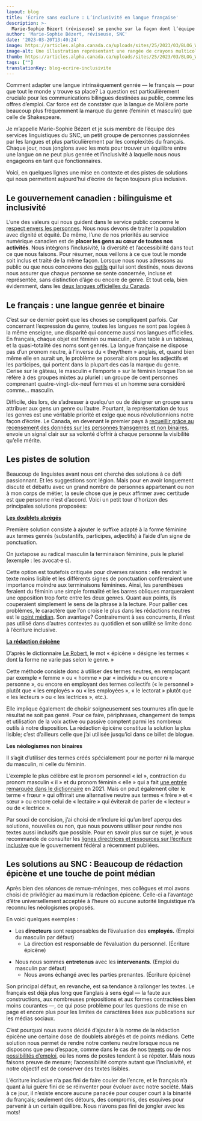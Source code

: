 ```yaml
---
layout: blog
title: 'Écrire sans exclure : L’inclusivité en langue française'
description: >-
  Marie-Sophie Bézert (réviseuse) se penche sur la façon dont l’équipe des services linguistiques du SNC utilise le langage inclusif en anglais et en français.
author: 'Marie-Sophie Bézert, réviseuse, SNC'
date: '2023-03-20T13:40:24'
image: https://articles.alpha.canada.ca/uploads/sites/25/2023/03/BLOG_Writing_002.jpg
image-alt: Une illustration représentant une rangée de crayons multicolores, pour représenter l’écriture inclusive
thumb: https://articles.alpha.canada.ca/uploads/sites/25/2023/03/BLOG_Writing_002.jpg
tags: [""]
translationKey: blog-ecrire-inclusivite
---
```


<p>Comment adapter une langue intrinsèquement genrée — le français — pour que tout le monde y trouve sa place? La question est particulièrement cruciale pour les communications bilingues destinées au public, comme les offres d’emploi. Car force est de constater que la langue de Molière porte beaucoup plus fréquemment la marque du genre (feminin et masculin) que celle de Shakespeare.</p>



<p>Je m’appelle Marie-Sophie Bézert et je suis membre de l’équipe des services linguistiques du SNC, un petit groupe de personnes passionnées par les langues et plus particulièrement par les complexités du français. Chaque jour, nous jonglons avec les mots pour trouver un équilibre entre une langue on ne peut plus genrée et l’inclusivité à laquelle nous nous engageons en tant que fonctionnaires.</p>



<p>Voici, en quelques lignes une mise en contexte et des pistes de solutions qui nous permettent aujourd’hui d’écrire de façon toujours plus inclusive.</p>



<h2 class="wp-block-heading has-large-font-size" id="h-le-gouvernement-canadien-bilinguisme-et-inclusivite"><strong>Le gouvernement canadien : bilinguisme et inclusivité</strong></h2>



<p class="has-medium-font-size">L’une des valeurs qui nous guident dans le service public concerne le <a href="https://www.csps-efpc.gc.ca/about_us/cve-fra.aspx#rfp">respect envers les personnes</a>. Nous nous devons de traiter la population avec dignité et équité. De même, l’une de nos priorités au service numérique canadien est de <strong>placer les gens au cœur de toutes nos activités</strong>. Nous intégrons l’inclusivité, la diversité et l’accessibilité dans tout ce que nous faisons. Pour résumer, nous veillons à ce que tout le monde soit inclus et traité de la même façon. Lorsque nous nous adressons au public ou que nous concevons des <a href="https://numerique.canada.ca/">outils</a> qui lui sont destinés, nous devons nous assurer que chaque personne se sente concernée, incluse et représentée, sans distinction d’âge ou encore de genre. Et tout cela, bien évidemment, dans les <a href="https://laws-lois.justice.gc.ca/fra/lois/o-3.01/">deux langues officielles du Canada</a>.</p>



<h2 class="wp-block-heading has-large-font-size"><strong>Le français : une langue genrée et binaire</strong></h2>



<p>C’est sur ce dernier point que les choses se compliquent parfois. Car concernant l’expression du genre, toutes les langues ne sont pas logées à la même enseigne, une disparité qui concerne aussi nos langues officielles. En français, chaque objet est féminin ou masculin, d’une table à un tableau, et la quasi-totalité des noms sont genrés. La langue française ne dispose pas d’un pronom neutre, à l’inverse du « they/them » anglais, et, quand bien même elle en aurait un, le problème se poserait alors pour les adjectifs et les participes, qui portent dans la plupart des cas la marque du genre. Cerise sur le gâteau, le masculin « l’emporte » sur le féminin lorsque l’on se réfère à des groupes mixtes au pluriel : un groupe de cent personnes comprenant quatre-vingt-dix-neuf femmes et un homme sera considéré comme… masculin.</p>



<p>Difficile, dès lors, de s’adresser à quelqu’un ou de désigner un groupe sans attribuer aux gens un genre ou l’autre. Pourtant, la représentation de tous les genres est une véritable priorité et exige que nous révolutionnions notre façon d’écrire. Le Canada, en devenant le premier pays à <a href="https://www150.statcan.gc.ca/n1/daily-quotidien/220427/dq220427b-fra.htm">recueillir grâce au recensement des données sur les personnes transgenres et non binaires</a>, envoie un signal clair sur sa volonté d’offrir à chaque personne la visibilité qu’elle mérite.</p>



<h2 class="wp-block-heading has-large-font-size"><strong>Les pistes de solution</strong></h2>



<p>Beaucoup de linguistes avant nous ont cherché des solutions à ce défi passionnant. Et les suggestions sont légion. Mais pour en avoir longuement discuté et débattu avec un grand nombre de personnes appartenant ou non à mon corps de métier, la seule chose que je peux affirmer avec certitude est que personne n’est d’accord. Voici un petit tour d’horizon des principales solutions proposées:</p>



<p><a href="http://bdl.oqlf.gouv.qc.ca/bdl/gabarit_bdl.asp?Th=2&amp;t1=&amp;id=5343"><strong>Les doublets abrégés</strong></a></p>



<p>Première solution consiste à ajouter le suffixe adapté à la forme féminine aux termes genrés (substantifs, participes, adjectifs) à l’aide d’un signe de ponctuation.</p>



<p>On juxtapose au radical masculin la terminaison féminine, puis le pluriel (exemple : les avocat·e·s).</p>



<p>Cette option est toutefois critiquée pour diverses raisons : elle rendrait le texte moins lisible et les différents signes de ponctuation confèreraient une importance moindre aux terminaisons féminines. Ainsi, les parenthèses feraient du féminin une simple formalité et les barres obliques marqueraient une opposition trop forte entre les deux genres. Quant aux points, ils couperaient simplement le sens de la phrase à la lecture. Pour pallier ces problèmes, le caractère que l’on croise le plus dans les rédactions neutres est le <a href="https://fr.wikipedia.org/wiki/Point_m%C3%A9dian">point médian</a>. Son avantage? Contrairement à ses concurrents, il n’est pas utilisé dans d’autres contextes au quotidien et son utilité se limite donc à l’écriture inclusive.</p>



<p><a href="https://bdl.oqlf.gouv.qc.ca/bdl/gabarit_bdl.asp?id=3912"><strong>La rédaction épicène</strong></a></p>



<p>D’après le dictionnaire <a href="https://dictionnaire.lerobert.com/definition/epicene">Le Robert</a>, le mot « épicène » désigne les termes « dont la forme ne varie pas selon le genre. »</p>



<p>Cette méthode consiste donc à utiliser des termes neutres, en remplaçant par exemple « femme » ou « homme » par « individu » ou encore « personne », ou encore en employant des termes collectifs (« le personnel » plutôt que « les employés » ou « les employées », « le lectorat » plutôt que « les lecteurs » ou « les lectrices », etc.).</p>



<p>Elle implique également de choisir soigneusement ses tournures afin que le résultat ne soit pas genré. Pour ce faire, périphrases, changement de temps et utilisation de la voix active ou passive comptent parmi les nombreux outils à notre disposition. La rédaction épicène constitue la solution la plus lisible; c’est d’ailleurs celle que j’ai utilisée jusqu’ici dans ce billet de blogue.</p>



<p><strong>Les néologismes non binaires</strong></p>



<p>Il s’agit d’utiliser des termes créés spécialement pour ne porter ni la marque du masculin, ni celle du féminin.</p>



<p>L’exemple le plus célèbre est le pronom personnel « iel », contraction du pronom masculin « il » et du pronom féminin « elle » qui a fait <a href="https://ici.radio-canada.ca/jeunesse/maj/1841118/iel-pronom-robert-dictionnaire-non-binaire">une entrée remarquée dans le dictionnaire</a> en 2021. Mais on peut également citer le terme « frœur » qui offrirait une alternative neutre aux termes « frère » et « sœur » ou encore celui de « lectaire » qui éviterait de parler de « lecteur » ou de « lectrice ».</p>



<p>Par souci de concision, j’ai choisi de n’inclure ici qu’un bref aperçu des solutions, nouvelles ou non, que nous pouvons utiliser pour rendre nos textes aussi inclusifs que possible. Pour en savoir plus sur ce sujet, je vous recommande de consulter les <a href="https://www.noslangues-ourlanguages.gc.ca/fr/cles-de-la-redaction/ecriture-inclusive-lignes-directrices-ressources">lignes directrices et ressources sur l’écriture inclusive</a> que le gouvernement fédéral a récemment publiées.</p>



<h2 class="wp-block-heading has-large-font-size"><strong>Les solutions au SNC : Beaucoup de rédaction épicène et une touche de point médian</strong></h2>



<p>Après bien des séances de remue-méninges, mes collègues et moi avons choisi de privilégier au maximum la rédaction épicène. Celle-ci a l’avantage d’être universellement acceptée à l’heure où aucune autorité linguistique n’a reconnu les néologismes proposés. </p>



<p>En voici quelques exemples :</p>



<ul class="wp-block-list">
<li>Les<strong> directeurs</strong> sont responsables de l’évaluation des <strong>employés.</strong> (Emploi du masculin par défaut)
<ul class="wp-block-list">
<li>La direction est responsable de l’évaluation du personnel. (Écriture épicène)</li>
</ul>
</li>
</ul>



<ul class="wp-block-list">
<li>Nous nous sommes <strong>entretenus</strong> avec les <strong>intervenants</strong>. (Emploi du masculin par défaut)
<ul class="wp-block-list">
<li>Nous avons échangé avec les parties prenantes. (Écriture épicène)</li>
</ul>
</li>
</ul>



<p>Son principal défaut, en revanche, est sa tendance à rallonger les textes. Le français est déjà plus long que l’anglais à sens égal — la faute aux constructions, aux nombreuses prépositions et aux formes contractées bien moins courantes —, ce qui pose problème pour les questions de mise en page et encore plus pour les limites de caractères liées aux publications sur les médias sociaux.</p>



<p>C’est pourquoi nous avons décidé d’ajouter à la norme de la rédaction épicène une certaine dose de doublets abrégés et de points médians. Cette solution nous permet de rendre notre contenu neutre lorsque nous ne disposons que peu d’espace, comme dans le cas de nos <a href="https://twitter.com/SNC_GC">tweets</a> ou de nos <a href="https://numerique.canada.ca/emplois/">possibilités d’emploi</a>, où les noms de postes tendent à se répéter. Mais nous faisons preuve de mesure; l’accessibilité compte autant que l’inclusivité, et notre objectif est de conserver des textes lisibles.</p>



<p>L’écriture inclusive n’a pas fini de faire couler de l’encre, et le français n’a quant à lui guère fini de se réinventer pour évoluer avec notre société. Mais à ce jour, il n’existe encore aucune panacée pour couper court à la binarité du français; seulement des détours, des compromis, des esquives pour parvenir à un certain équilibre. Nous n’avons pas fini de jongler avec les mots!</p>


